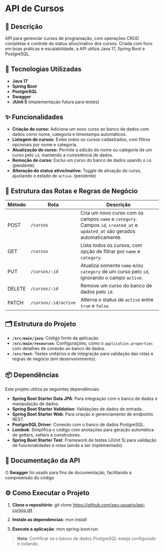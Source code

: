# API de Cursos

## 📝 Descrição
API para gerenciar cursos de programação, com operações CRUD completas e controle do status ativo/inativo dos cursos. Criada com foco em boas práticas e escalabilidade, a API utiliza Java 17, Spring Boot e PostgreSQL.

## 🚀 Tecnologias Utilizadas
- **Java 17**
- **Spring Boot**
- **PostgreSQL**
- **Swagger** 
- **JUnit 5** (implementação futura para testes)

## ✨ Funcionalidades
- **Criação de curso:** Adiciona um novo curso ao banco de dados com dados como nome, categoria e timestamps automáticos.
- **Listagem de cursos:** Exibe todos os cursos cadastrados, com filtros opcionais por nome e categoria.
- **Atualização de curso:** Permite a edição do nome ou categoria de um curso pelo `id`, mantendo a consistência de dados.
- **Remoção de curso:** Exclui um curso do banco de dados usando o `id`. (pendente)
- **Alteração do status ativo/inativo:** Toggle de ativação do curso, ajustando o estado de `active`. (pendente)

## 📑 Estrutura das Rotas e Regras de Negócio

| Método | Rota                  | Descrição                                                                                      |
|--------|------------------------|------------------------------------------------------------------------------------------------|
| POST   | `/cursos`             | Cria um novo curso com os campos `name` e `category`. Campos `id`, `created_at` e `updated_at` são gerados automaticamente. |
| GET    | `/cursos`             | Lista todos os cursos, com opção de filtrar por `name` e `category`.                           |
| PUT    | `/cursos/:id`         | Atualiza somente `name` e/ou `category` de um curso pelo `id`, ignorando o campo `active`.     |
| DELETE | `/cursos/:id`         | Remove um curso do banco de dados pelo `id`.                                                   |
| PATCH  | `/cursos/:id/active`  | Alterna o status de `active` entre `true` e `false`.                                          |

## 🗂️ Estrutura do Projeto
- **`/src/main/java`**: Código fonte da aplicação.
- **`/src/main/resources`**: Configurações, como o `application.properties` com detalhes de conexão ao banco de dados.
- **`/src/test`**: Testes unitários e de integração para validação das rotas e regras de negócio (em desenvolvimento).

## 📦 Dependências
Este projeto utiliza as seguintes dependências:

- **Spring Boot Starter Data JPA**: Para integração com o banco de dados e manipulação de dados.
- **Spring Boot Starter Validation**: Validações de dados de entrada.
- **Spring Boot Starter Web**: Para criação e gerenciamento de endpoints REST.
- **PostgreSQL Driver**: Conexão com o banco de dados PostgreSQL.
- **Lombok**: Simplifica o código com anotações para geração automática de getters, setters e construtores.
- **Spring Boot Starter Test**: Framework de testes (JUnit 5) para validação de funcionalidades e rotas (ainda a ser implementado).

## 📜 Documentação da API
O **Swagger** foi usado para fins de documentação, facilitando a compreensão do código 

## ⚙️ Como Executar o Projeto
1. **Clone o repositório**:
   git clone https://github.com/seu-usuario/api-cursos.git

2. **Instale as dependencias**:
   mvn install

3. **Execute a aplicação**:
   mvn spring-boot:run 

> **Nota**: Certificar se o banco de dados PostgreSQL esteja configurado e rodando.
